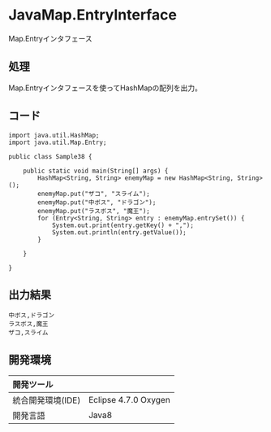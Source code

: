 # JavaMap.EntryInterface
Map.Entryインタフェース

## 処理
Map.Entryインタフェースを使ってHashMapの配列を出力。

## コード
```
import java.util.HashMap;
import java.util.Map.Entry;

public class Sample38 {

	public static void main(String[] args) {
		HashMap<String, String> enemyMap = new HashMap<String, String>();
		enemyMap.put("ザコ", "スライム");
		enemyMap.put("中ボス", "ドラゴン");
		enemyMap.put("ラスボス", "魔王");
		for (Entry<String, String> entry : enemyMap.entrySet()) {
			System.out.print(entry.getKey() + ",");
			System.out.println(entry.getValue());
		}

	}

}
```

## 出力結果  
```
中ボス,ドラゴン
ラスボス,魔王
ザコ,スライム
```
  
## 開発環境
| 開発ツール |  |
|:-|:-|
| 統合開発環境(IDE) | Eclipse 4.7.0 Oxygen |
| 開発言語 | Java8 |
